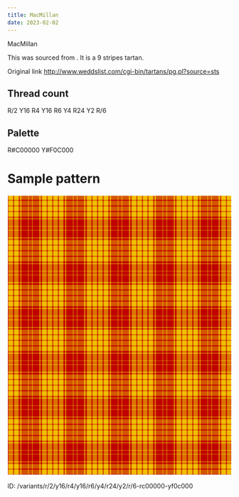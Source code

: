 ```yaml
---
title: MacMillan
date: 2023-02-02
---
```

MacMillan

This was sourced from <no value>.  It is a 9 stripes tartan.

Original link http://www.weddslist.com/cgi-bin/tartans/pg.pl?source=sts

## Thread count
R/2 Y16 R4 Y16 R6 Y4 R24 Y2 R/6

## Palette
R#C00000 Y#F0C000

# Sample pattern

![Tartan detail](tartan.png "R/2 Y16 R4 Y16 R6 Y4 R24 Y2 R/6 tartan")

ID: /variants/r/2/y16/r4/y16/r6/y4/r24/y2/r/6-rc00000-yf0c000